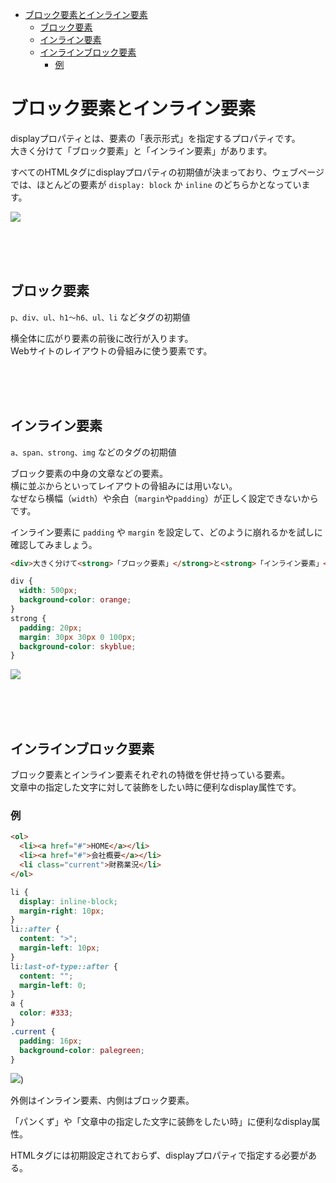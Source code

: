 - [ブロック要素とインライン要素](#ブロック要素とインライン要素)
  - [ブロック要素](#ブロック要素)
  - [インライン要素](#インライン要素)
  - [インラインブロック要素](#インラインブロック要素)
    - [例](#例)


# ブロック要素とインライン要素

displayプロパティとは、要素の「表示形式」を指定するプロパティです。  
大きく分けて「ブロック要素」と「インライン要素」があります。

すべてのHTMLタグにdisplayプロパティの初期値が決まっており、ウェブページでは、ほとんどの要素が `display: block` か `inline` のどちらかとなっています。



![](https://laro.jp/lesson/images/lesson-css-display1.png)

<br><br><br>


## ブロック要素

`p、div、ul、h1〜h6、ul、li` などタグの初期値

横全体に広がり要素の前後に改行が入ります。  
Webサイトのレイアウトの骨組みに使う要素です。

<br><br><br>

## インライン要素
`a、span、strong、img` などのタグの初期値

ブロック要素の中身の文章などの要素。  
横に並ぶからといってレイアウトの骨組みには用いない。  
なぜなら横幅（`width`）や余白（`margin`や`padding`）が正しく設定できないからです。


インライン要素に `padding` や `margin` を設定して、どのように崩れるかを試しに確認してみましょう。

```html
<div>大きく分けて<strong>「ブロック要素」</strong>と<strong>「インライン要素」</strong>があります。</div>
```
```css
div {
  width: 500px;
  background-color: orange;
}
strong {
  padding: 20px;
  margin: 30px 30px 0 100px;
  background-color: skyblue;
}
```


![](https://laro.jp/lesson/images/lesson-css-display2.png)

<br><br><br>

## インラインブロック要素

ブロック要素とインライン要素それぞれの特徴を併せ持っている要素。  
文章中の指定した文字に対して装飾をしたい時に便利なdisplay属性です。


### 例


```html
<ol>
  <li><a href="#">HOME</a></li>
  <li><a href="#">会社概要</a></li>
  <li class="current">財務業況</li>
</ol>
```
```css
li {
  display: inline-block;
  margin-right: 10px;
}
li::after {
  content: ">";
  margin-left: 10px;
}
li:last-of-type::after {
  content: "";
  margin-left: 0;
}
a {
  color: #333;
}
.current {
  padding: 16px;
  background-color: palegreen;
}
```

![](https://laro.jp/lesson/images/lesson-css-display3.png))

外側はインライン要素、内側はブロック要素。

「パンくず」や「文章中の指定した文字に装飾をしたい時」に便利なdisplay属性。

HTMLタグには初期設定されておらず、displayプロパティで指定する必要がある。

